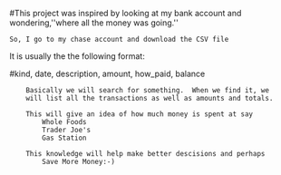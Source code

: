 #This project was inspired by looking at my bank account and wondering,''where all the money was going.''
	
	So, I go to my chase account and download the CSV file

It is usually the the following format:
	
#kind, date, description, amount, how_paid, balance

		Basically we will search for something.  When we find it, we
		will list all the transactions as well as amounts and totals.

		This will give an idea of how much money is spent at say
			Whole Foods
			Trader Joe's
			Gas Station

		This knowledge will help make better descisions and perhaps 
			Save More Money:-) 

